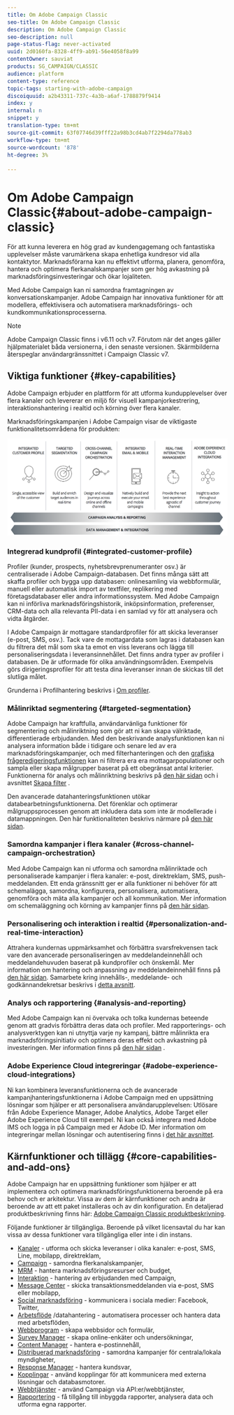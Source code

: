 ```yaml
---
title: Om Adobe Campaign Classic
seo-title: Om Adobe Campaign Classic
description: Om Adobe Campaign Classic
seo-description: null
page-status-flag: never-activated
uuid: 2d0160fa-8328-4ff9-ab91-56e4058f8a99
contentOwner: sauviat
products: SG_CAMPAIGN/CLASSIC
audience: platform
content-type: reference
topic-tags: starting-with-adobe-campaign
discoiquuid: a2b43311-737c-4a3b-a6af-1788879f9414
index: y
internal: n
snippet: y
translation-type: tm+mt
source-git-commit: 63f07746d39fff22a98b3cd4ab7f2294da778ab3
workflow-type: tm+mt
source-wordcount: '878'
ht-degree: 3%

---
```



# Om Adobe Campaign Classic{#about-adobe-campaign-classic}

För att kunna leverera en hög grad av kundengagemang och fantastiska upplevelser måste varumärkena skapa enhetliga kundresor vid alla kontaktytor. Marknadsförarna kan nu effektivt utforma, planera, genomföra, hantera och optimera flerkanalskampanjer som ger hög avkastning på marknadsföringsinvesteringar och ökar lojaliteten.

Med Adobe Campaign kan ni samordna framtagningen av konversationskampanjer. Adobe Campaign har innovativa funktioner för att modellera, effektivisera och automatisera marknadsförings- och kundkommunikationsprocesserna.

>[!NOTE]
>
>Adobe Campaign Classic finns i v6.11 och v7. Förutom när det anges gäller hjälpmaterialet båda versionerna, i den senaste versionen. Skärmbilderna återspeglar användargränssnittet i Campaign Classic v7.

## Viktiga funktioner {#key-capabilities}

Adobe Campaign erbjuder en plattform för att utforma kundupplevelser över flera kanaler och levererar en miljö för visuell kampanjorkestrering, interaktionshantering i realtid och körning över flera kanaler.

Marknadsföringskampanjen i Adobe Campaign visar de viktigaste funktionalitetsområdena för produkten:

![](assets/d_ncs_user_emarketing.png)

### Integrerad kundprofil {#integrated-customer-profile}

Profiler (kunder, prospects, nyhetsbrevprenumeranter osv.) är centraliserade i Adobe Campaign-databasen. Det finns många sätt att skaffa profiler och bygga upp databasen: onlinesamling via webbformulär, manuell eller automatisk import av textfiler, replikering med företagsdatabaser eller andra informationssystem. Med Adobe Campaign kan ni införliva marknadsföringshistorik, inköpsinformation, preferenser, CRM-data och alla relevanta PII-data i en samlad vy för att analysera och vidta åtgärder.

I Adobe Campaign är mottagare standardprofiler för att skicka leveranser (e-post, SMS, osv.). Tack vare de mottagardata som lagras i databasen kan du filtrera det mål som ska ta emot en viss leverans och lägga till personaliseringsdata i leveransinnehållet. Det finns andra typer av profiler i databasen. De är utformade för olika användningsområden. Exempelvis görs dirigeringsprofiler för att testa dina leveranser innan de skickas till det slutliga målet.

Grunderna i Profilhantering beskrivs i [Om profiler](../../platform/using/about-profiles.md).

### Målinriktad segmentering {#targeted-segmentation}

Adobe Campaign har kraftfulla, användarvänliga funktioner för segmentering och målinriktning som gör att ni kan skapa välriktade, differentierade erbjudanden. Med den beskrivande analysfunktionen kan ni analysera information både i tidigare och senare led av era marknadsföringskampanjer, och med filterhanteringen och den [grafiska frågeredigeringsfunktionen](../../platform/using/about-queries-in-campaign.md) kan ni filtrera era era mottagarpopulationer och sampla eller skapa målgrupper baserat på ett obegränsat antal kriterier. Funktionerna för analys och målinriktning beskrivs på [den här sidan](../../reporting/using/about-descriptive-analysis.md) och i avsnittet [Skapa filter](../../platform/using/creating-filters.md) .

Den avancerade datahanteringsfunktionen utökar databearbetningsfunktionerna. Det förenklar och optimerar målgruppsprocessen genom att inkludera data som inte är modellerade i datamappningen. Den här funktionaliteten beskrivs närmare på [den här sidan](../../workflow/using/targeting-data.md#data-management).

### Samordna kampanjer i flera kanaler {#cross-channel-campaign-orchestration}

Med Adobe Campaign kan ni utforma och samordna målinriktade och personaliserade kampanjer i flera kanaler: e-post, direktreklam, SMS, push-meddelanden. Ett enda gränssnitt ger er alla funktioner ni behöver för att schemalägga, samordna, konfigurera, personalisera, automatisera, genomföra och mäta alla kampanjer och all kommunikation. Mer information om schemaläggning och körning av kampanjer finns på [den här sidan](../../campaign/using/setting-up-marketing-campaigns.md).

### Personalisering och interaktion i realtid {#personalization-and-real-time-interaction}

Attrahera kundernas uppmärksamhet och förbättra svarsfrekvensen tack vare den avancerade personaliseringen av meddelandeinnehåll och meddelandehuvuden baserat på kundprofiler och önskemål. Mer information om hantering och anpassning av meddelandeinnehåll finns på [den här sidan](../../delivery/using/about-personalization.md). Samarbete kring innehålls-, meddelande- och godkännandekretsar beskrivs i [detta avsnitt](../../campaign/using/about-marketing-resource-management.md).

### Analys och rapportering {#analysis-and-reporting}

Med Adobe Campaign kan ni övervaka och tolka kundernas beteende genom att gradvis förbättra deras data och profiler. Med rapporterings- och analysverktygen kan ni utnyttja varje ny kampanj, bättre målinrikta era marknadsföringsinitiativ och optimera deras effekt och avkastning på investeringen. Mer information finns på [den här sidan](../../reporting/using/delivery-reports.md) .

### Adobe Experience Cloud integreringar {#adobe-experience-cloud-integrations}

Ni kan kombinera leveransfunktionerna och de avancerade kampanjhanteringsfunktionerna i Adobe Campaign med en uppsättning lösningar som hjälper er att personalisera användarupplevelsen: Utlösare från Adobe Experience Manager, Adobe Analytics, Adobe Target eller Adobe Experience Cloud till exempel. Ni kan också integrera med Adobe IMS och logga in på Campaign med er Adobe ID. Mer information om integreringar mellan lösningar och autentisering finns i [det här avsnittet](../../integrations/using/about-adobe-id.md).

## Kärnfunktioner och tillägg {#core-capabilities-and-add-ons}

Adobe Campaign har en uppsättning funktioner som hjälper er att implementera och optimera marknadsföringsfunktionerna beroende på era behov och er arkitektur. Vissa av dem är kärnfunktioner och andra är beroende av att ett paket installeras och av din konfiguration. En detaljerad produktbeskrivning finns här: [Adobe Campaign Classic produktbeskrivning](https://helpx.adobe.com/legal/product-descriptions/adobe-campaign-classic---product-description.html).

Följande funktioner är tillgängliga. Beroende på vilket licensavtal du har kan vissa av dessa funktioner vara tillgängliga eller inte i din instans.

* [Kanaler](../../delivery/using/steps-about-delivery-creation-steps.md) - utforma och skicka leveranser i olika kanaler: e-post, SMS, Line, mobilapp, direktreklam,
* [Campaign](../../campaign/using/designing-marketing-campaigns.md) - samordna flerkanalskampanjer,
* [MRM](../../campaign/using/about-marketing-resource-management.md) - hantera marknadsföringsresurser och budget,
* [Interaktion](../../interaction/using/interaction-and-offer-management.md) - hantering av erbjudanden med Campaign,
* [Message Center](../../message-center/using/about-transactional-messaging.md) - skicka transaktionsmeddelanden via e-post, SMS eller mobilapp,
* [Social marknadsföring](../../social/using/about-social-marketing.md) - kommunicera i sociala medier: Facebook, Twitter,
* [Arbetsflöde](../../workflow/using/about-workflows.md) /datahantering - automatisera processer och hantera data med arbetsflöden,
* [Webbprogram](../../web/using/about-web-applications.md) - skapa webbsidor och formulär,
* [Survey Manager](../../web/using/about-surveys.md) - skapa online-enkäter och undersökningar,
* [Content Manager](../../delivery/using/about-content-management.md) - hantera e-postinnehåll,
* [Distribuerad marknadsföring](../../campaign/using/about-distributed-marketing.md) - samordna kampanjer för centrala/lokala myndigheter,
* [Response Manager](../../campaign/using/about-response-manager.md) - hantera kundsvar,
* [Kopplingar](../../platform/using/about-connectors.md) - använd kopplingar för att kommunicera med externa lösningar och databasmotorer.
* [Webbtjänster](../../configuration/using/about-web-services.md) - använd Campaign via API:er/webbtjänster,
* [Rapportering](../../reporting/using/about-adobe-campaign-reporting-tools.md) - få tillgång till inbyggda rapporter, analysera data och utforma egna rapporter.


